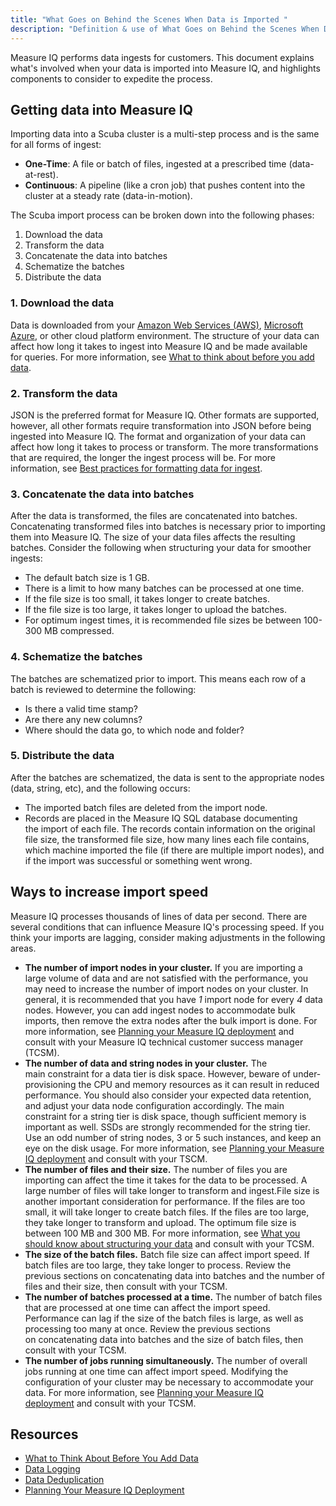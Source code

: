 ```yaml
---
title: "What Goes on Behind the Scenes When Data is Imported "
description: "Definition & use of What Goes on Behind the Scenes When Data is Imported "
---
```


Measure IQ performs data ingests for customers. This document explains what's involved when your data is imported into Measure IQ, and highlights components to consider to expedite the process.

## Getting data into Measure IQ

Importing data into a Scuba cluster is a multi-step process and is the same for all forms of ingest:

- **One-Time**: A file or batch of files, ingested at a prescribed time (data-at-rest).
- **Continuous**: A pipeline (like a cron job) that pushes content into the cluster at a steady rate (data-in-motion).

The Scuba import process can be broken down into the following phases:

1. Download the data
2. Transform the data
3. Concatenate the data into batches
4. Schematize the batches
5. Distribute the data

### 1\. Download the data

Data is downloaded from your [Amazon Web Services (AWS)](../https://aws.amazon.com/), [Microsoft Azure](../https://azure.microsoft.com/en-us/?v=17.44), or other cloud platform environment. The structure of your data can affect how long it takes to ingest into Measure IQ and be made available for queries. For more information, see [What to think about before you add data](../what-to-think-about-before-you-add-data).

### 2\. Transform the data

JSON is the preferred format for Measure IQ. Other formats are supported, however, all other formats require transformation into JSON before being ingested into Measure IQ. The format and organization of your data can affect how long it takes to process or transform. The more transformations that are required, the longer the ingest process will be. For more information, see [Best practices for formatting data for ingest](../best-practices-for-formatting-data-for-ingest).

### 3\. Concatenate the data into batches

After the data is transformed, the files are concatenated into batches. Concatenating transformed files into batches is necessary prior to importing them into Measure IQ. The size of your data files affects the resulting batches. Consider the following when structuring your data for smoother ingests:

- The default batch size is 1 GB.
- There is a limit to how many batches can be processed at one time.
- If the file size is too small, it takes longer to create batches.
- If the file size is too large, it takes longer to upload the batches.
- For optimum ingest times, it is recommended file sizes be between 100-300 MB compressed.

### 4\. Schematize the batches

The batches are schematized prior to import. This means each row of a batch is reviewed to determine the following:

- Is there a valid time stamp?
- Are there any new columns?
- Where should the data go, to which node and folder?

### 5\. Distribute the data

After the batches are schematized, the data is sent to the appropriate nodes (data, string, etc), and the following occurs:

- The imported batch files are deleted from the import node.
- Records are placed in the Measure IQ SQL database documenting the import of each file. The records contain information on the original file size, the transformed file size, how many lines each file contains, which machine imported the file (if there are multiple import nodes), and if the import was successful or something went wrong.

## Ways to increase import speed

Measure IQ processes thousands of lines of data per second. There are several conditions that can influence Measure IQ's processing speed. If you think your imports are lagging, consider making adjustments in the following areas.

- **The number of import nodes in your cluster.** If you are importing a large volume of data and are not satisfied with the performance, you may need to increase the number of import nodes on your cluster. In general, it is recommended that you have _1_ import node for every _4_ data nodes. However, you can add ingest nodes to accommodate bulk imports, then remove the extra nodes after the bulk import is done. For more information, see [Planning your Measure IQ deployment](../admin-guides/planning-your-scuba-deployment) and consult with your Measure IQ technical customer success manager (TCSM).
- **The number of data and string nodes in your cluster.** The main constraint for a data tier is disk space. However, beware of under-provisioning the CPU and memory resources as it can result in reduced performance. You should also consider your expected data retention, and adjust your data node configuration accordingly. The main constraint for a string tier is disk space, though sufficient memory is important as well. SSDs are strongly recommended for the string tier. Use an odd number of string nodes, 3 or 5 such instances, and keep an eye on the disk usage. For more information, see [Planning your Measure IQ deployment](../admin-guides/planning-your-scuba-deployment) and consult with your TSCM.
- **The number of files and their size.** The number of files you are importing can affect the time it takes for the data to be processed. A large number of files will take longer to transform and ingest.File size is another important consideration for performance. If the files are too small, it will take longer to create batch files. If the files are too large, they take longer to transform and upload. The optimum file size is between 100 MB and 300 MB. For more information, see [What you should know about structuring your data](../what-you-should-know-about-structuring-your-data) and consult with your TCSM.
- **The size of the batch files.** Batch file size can affect import speed. If batch files are too large, they take longer to process. Review the previous sections on concatenating data into batches and the number of files and their size, then consult with your TCSM.
- **The number of batches processed at a time.** The number of batch files that are processed at one time can affect the import speed. Performance can lag if the size of the batch files is large, as well as processing too many at once. Review the previous sections on concatenating data into batches and the size of batch files, then consult with your TCSM.
- **The number of jobs running simultaneously.** The number of overall jobs running at one time can affect import speed. Modifying the configuration of your cluster may be necessary to accommodate your data. For more information, see [Planning your Measure IQ deployment](../admin-guides/planning-your-scuba-deployment) and consult with your TCSM.

## Resources

- [What to Think About Before You Add Data](../what-to-think-about-before-you-add-data)
- [Data Logging](../measure-guides/key-concepts-and-terminology/data-pipeline/data-logging)
- [Data Deduplication](../https://behavure.ai/docs/wiki/spaces/SGV/pages/2207940609/Import+Data+DeDuplication+v5)
- [Planning Your Measure IQ Deployment](../admin-guides/planning-your-scuba-deployment)
